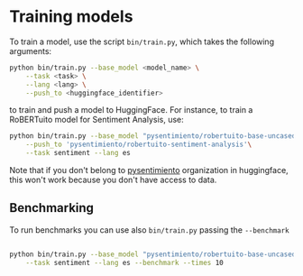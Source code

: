
# Training models

To train a model, use the script `bin/train.py`, which takes the following arguments:


```bash
python bin/train.py --base_model <model_name> \
    --task <task> \
    --lang <lang> \
    --push_to <huggingface_identifier>
```

to train and push a model to HuggingFace. For instance, to train a RoBERTuito model for Sentiment Analysis, use:

```bash
python bin/train.py --base_model "pysentimiento/robertuito-base-uncased"\
    --push_to 'pysentimiento/robertuito-sentiment-analysis'\
    --task sentiment --lang es
```

Note that if you don't belong to [pysentimiento](https://huggingface.co/pysentimiento) organization in huggingface, this won't work because you don't have access to data.


## Benchmarking

To run benchmarks you can use also `bin/train.py` passing the `--benchmark`

```bash

python bin/train.py --base_model "pysentimiento/robertuito-base-uncased"\
    --task sentiment --lang es --benchmark --times 10
```
